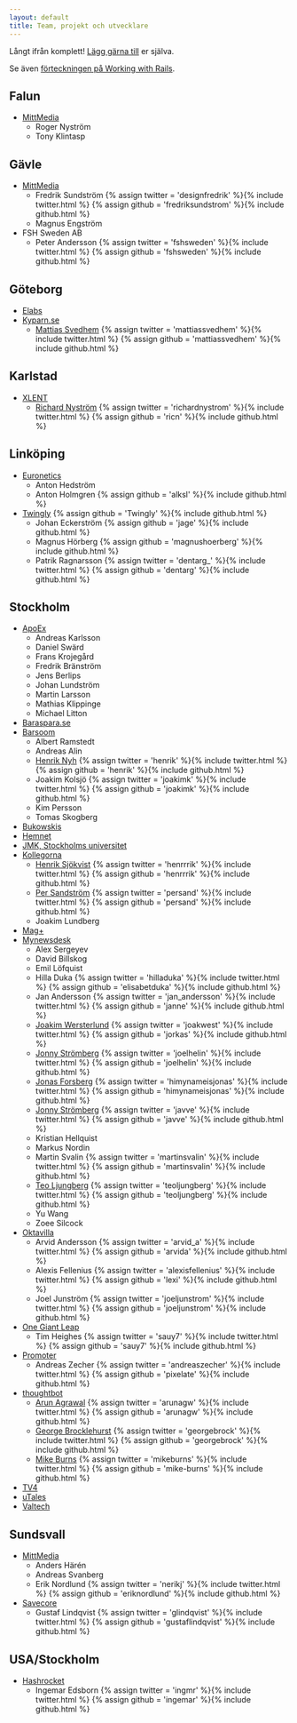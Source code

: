 ```yaml
---
layout: default
title: Team, projekt och utvecklare
---
```


Långt ifrån komplett! [Lägg gärna till](https://github.com/rails-se/rails-se.github.com/edit/master/directory.md) er själva.

Se även [förteckningen på Working with Rails](http://www.workingwithrails.com/browse/people/country/Sweden).

<!--

  Håll gärna bokstavsordning på orter, sen team, sen personer (förnamn, sen efternamn).

  Jekyll/Maruku är dåligt på nästlade listor, därav vanlig HTML. :(

-->

## Falun

<ul>
  <li>
    <a href="http://mittmedia.se">MittMedia</a>
    <ul>
      <li>Roger Nyström</li>
      <li>Tony Klintasp</li>
     </ul>
  </li>
</ul>

## Gävle

<ul>
  <li>
    <a href="http://mittmedia.se">MittMedia</a>
    <ul>
      <li>
        Fredrik Sundström
        {% assign twitter = 'designfredrik' %}{% include twitter.html %}
        {% assign github = 'fredriksundstrom' %}{% include github.html %}  
      </li>
      <li>Magnus Engström</li>
     </ul>
  </li>
  <li>
    <a>FSH Sweden AB</a>
    <ul>
      <li>
        Peter Andersson
        {% assign twitter = 'fshsweden' %}{% include twitter.html %}
        {% assign github = 'fshsweden' %}{% include github.html %}  
      </li>
     </ul>
  </li>
</ul>

## Göteborg

<ul>

  <li>
    <a href="http://elabs.se">Elabs</a>
  </li>

  <li>
  <a href="http://kyparn.se">Kyparn.se</a>
  <ul>
    <li>
      <a href="http://mattiassvedhem.com/">Mattias Svedhem</a>
      {% assign twitter = 'mattiassvedhem' %}{% include twitter.html %}
      {% assign github = 'mattiassvedhem' %}{% include github.html %}
    </li>
  </ul>
  </li>
</ul>

## Karlstad

<ul>
  <li>
  <a href="http://xlent.se">XLENT</a>
  <ul>
    <li>
      <a href="http://rny.io/">Richard Nyström</a>
      {% assign twitter = 'richardnystrom' %}{% include twitter.html %}
      {% assign github = 'ricn' %}{% include github.html %}
    </li>
  </ul>
  </li>
</ul>

## Linköping

<ul>

  <li>
    <a href="http://www.euronetics.se">Euronetics</a>
    <ul>
      <li>
        Anton Hedström
      </li>
      <li>
        Anton Holmgren
        {% assign github = 'alksl' %}{% include github.html %}
      </li>
    </ul>
  </li>
  
  <li>
    <a href="http://www.twingly.com">Twingly</a>
    {% assign github = 'Twingly' %}{% include github.html %}
    <ul>
      <li>
        Johan Eckerström
        {% assign github = 'jage' %}{% include github.html %}
      </li>
      <li>
        Magnus Hörberg
        {% assign github = 'magnushoerberg' %}{% include github.html %}
      </li>
      <li>
        Patrik Ragnarsson
        {% assign twitter = 'dentarg_' %}{% include twitter.html %}
        {% assign github = 'dentarg' %}{% include github.html %}
      </li>
    </ul>
  </li>
</ul>

## Stockholm

<ul>

  <li>
    <a href="http://www.apoex.se.">ApoEx</a>
    <ul>
      <li>Andreas Karlsson</li>
      <li>Daniel Swärd</li>
      <li>Frans Krojegård</li>
      <li>Fredrik Bränström</li>
      <li>Jens Berlips</li>
      <li>Johan Lundström</li>
      <li>Martin Larsson</li>
      <li>Mathias Klippinge</li>
      <li>Michael Litton</li>
    </ul>
  </li>

  <li>
    <a href="https://baraspara.se/">Baraspara.se</a>
  </li>

  <li>
    <a href="http://barsoom.se">Barsoom</a>
    <ul>
      <li>Albert Ramstedt</li>
      <li>Andreas Alin</li>
      <li>
        <a href="http://henrik.nyh.se">Henrik Nyh</a>
        {% assign twitter = 'henrik' %}{% include twitter.html %}
        {% assign github = 'henrik' %}{% include github.html %}
      </li>
      <li>
        Joakim Kolsjö
        {% assign twitter = 'joakimk' %}{% include twitter.html %}
        {% assign github = 'joakimk' %}{% include github.html %}
      </li>
      <li>Kim Persson</li>
      <li>Tomas Skogberg</li>
    </ul>
  </li>

  <li>
    <a href="http://bukowskis.com">Bukowskis</a>
  </li>

  <li>
    <a href="http://www.hemnet.se">Hemnet</a>
  </li>
  <li>
    <a href="http://www.jmkplay.se">JMK, Stockholms universitet</a>
  </li>
  <li>
    <a href="http://www.kollegorna.se">Kollegorna</a>
    <ul>
      <li>
        <a href="http://henriksjokvist.net">Henrik Sjökvist</a>
        {% assign twitter = 'henrrrik' %}{% include twitter.html %}
        {% assign github = 'henrrrik' %}{% include github.html %}
      </li>
      <li>
        <a href="http://www.helloper.com">Per Sandström</a>
          {% assign twitter = 'persand' %}{% include twitter.html %}
          {% assign github = 'persand' %}{% include github.html %}
      </li>
      <li>Joakim Lundberg</li>
    </ul>
  </li>
  <li>
    <a href="http://www.magplus.com">Mag+</a>
  </li>

  <li>
    <a href="http://www.mynewsdesk.com">Mynewsdesk</a>
    <ul>
      <li>Alex Sergeyev</li>
      <li>David Billskog</li>
      <li>Emil Löfquist</li>
      <li>Hilla Duka
        {% assign twitter = 'hilladuka' %}{% include twitter.html %}
        {% assign github = 'elisabetduka' %}{% include github.html %}
      </li>
      <li>Jan Andersson
        {% assign twitter = 'jan_andersson' %}{% include twitter.html %}
        {% assign github = 'janne' %}{% include github.html %}
      </li>
      <li>
        <a href="http://joakim-westerlund.se">Joakim Wersterlund</a>
        {% assign twitter = 'joakwest' %}{% include twitter.html %}
        {% assign github = 'jorkas' %}{% include github.html %}
      </li>
      <li>
        <a href="http://dribbble.com/joelhelin">Jonny Strömberg</a>
        {% assign twitter = 'joelhelin' %}{% include twitter.html %}
        {% assign github = 'joelhelin' %}{% include github.html %}
      </li>
      <li>
        <a href="http://jonasforsberg.se">Jonas Forsberg</a>
        {% assign twitter = 'himynameisjonas' %}{% include twitter.html %}
        {% assign github = 'himynameisjonas' %}{% include github.html %}
      </li>
      <li>
        <a href="http://jonnystromberg.com">Jonny Strömberg</a>
        {% assign twitter = 'javve' %}{% include twitter.html %}
        {% assign github = 'javve' %}{% include github.html %}
      </li>
      <li>Kristian Hellquist</li>
      <li>Markus Nordin</li>
      <li>
        Martin Svalin
        {% assign twitter = 'martinsvalin' %}{% include twitter.html %}
        {% assign github = 'martinsvalin' %}{% include github.html %}
      </li>
      <li>
        <a href="http://teoljungberg.com">Teo Ljungberg</a>
        {% assign twitter = 'teoljungberg' %}{% include twitter.html %}
        {% assign github = 'teoljungberg' %}{% include github.html %}
      </li>
      <li>Yu Wang</li>
      <li>Zoee Silcock</li>
    </ul>
  </li>

  <li>
    <a href="http://oktavilla.se">Oktavilla</a>
    <ul>
      <li>
        Arvid Andersson
        {% assign twitter = 'arvid_a' %}{% include twitter.html %}
        {% assign github = 'arvida' %}{% include github.html %}
      </li>
      <li>
        Alexis Fellenius
        {% assign twitter = 'alexisfellenius' %}{% include twitter.html %}
        {% assign github = 'lexi' %}{% include github.html %}
      </li>
      <li>
        Joel Junström
        {% assign twitter = 'joeljunstrom' %}{% include twitter.html %}
        {% assign github = 'joeljunstrom' %}{% include github.html %}
      </li>
     </ul>
  </li>
  
  <li>
    <a href="http://onegiantleap.se">One Giant Leap</a>
    <ul>
      <li>
        Tim Heighes
        {% assign twitter = 'sauy7' %}{% include twitter.html %}
        {% assign github = 'sauy7' %}{% include github.html %}
      </li>
    </ul>
  </li>
  
  <li>
    <a href="http://www.promoterapp.com">Promoter</a>
    <ul>
      <li>
        Andreas Zecher
        {% assign twitter = 'andreaszecher' %}{% include twitter.html %}
        {% assign github = 'pixelate' %}{% include github.html %}
      </li>
    </ul>
  </li>

  <li>
    <a href="http://www.thoughtbot.se/">thoughtbot</a>
    <ul>
      <li>
        <a href="http://arun.im/">Arun Agrawal</a>
        {% assign twitter = 'arunagw' %}{% include twitter.html %}
        {% assign github = 'arunagw' %}{% include github.html %}
      </li>
      <li>
        <a href="http://georgebrock.com">George Brocklehurst</a>
        {% assign twitter = 'georgebrock' %}{% include twitter.html %}
        {% assign github = 'georgebrock' %}{% include github.html %}
      </li>
      <li>
        <a href="http://mike-burns.com/">Mike Burns</a>
        {% assign twitter = 'mikeburns' %}{% include twitter.html %}
        {% assign github = 'mike-burns' %}{% include github.html %}
      </li>
    </ul>
  </li>

  <li>
    <a href="http://www.tv4.se/">TV4</a>
  </li>

  <li>
    <a href="http://utales.com/">uTales</a>
  </li>

  <li>
    <a href="http://www.valtech.se">Valtech</a>
  </li>

</ul>

## Sundsvall

<ul>
<li>
  <a href="http://mittmedia.se">MittMedia</a>
  <ul>
    <li>Anders Härén</li>
    <li>Andreas Svanberg</li>
    <li>
      Erik Nordlund
      {% assign twitter = 'nerikj' %}{% include twitter.html %}
      {% assign github = 'eriknordlund' %}{% include github.html %}
    </li>
   </ul>
</li>
<li>
    <a href="http://savecore.se">Savecore</a>
    <ul>
      <li>
        Gustaf Lindqvist
        {% assign twitter = 'glindqvist' %}{% include twitter.html %}
        {% assign github = 'gustaflindqvist' %}{% include github.html %}
      </li>
     </ul>
  </li>
</ul>

## USA/Stockholm

<ul>
  <li>
    <a href="http://hashrocket.com/">Hashrocket</a>
    <ul>
      <li>
        Ingemar Edsborn
        {% assign twitter = 'ingmr' %}{% include twitter.html %}
        {% assign github = 'ingemar' %}{% include github.html %}
      </li>
    </ul>
  </li>
</ul>
